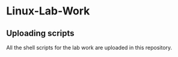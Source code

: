 # Linux-Lab-Work
<h2>Uploading scripts </h2>

All the shell scripts for the lab work are uploaded in this repository.
